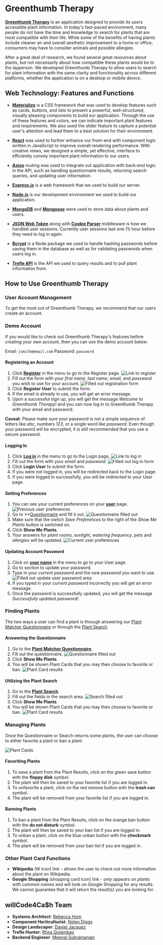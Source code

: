 # Greenthumb Therapy

**[Greenthumb Therapy](https://greenthumb-therapy.herokuapp.com/)** is an application designed to provide its users accessible plant information. In today's fast-paced environment, many people do not have the time and knowledge to search for plants that are most compatible with their life. While some of the benefits of having plants include cleaner air and overall aesthetic improvement to a home or office, consumers may have to consider animals and possible allergies.

After a great deal of research, we found several great resources about plants, but not necessarily about how compatible these plants would be to the layperson. We developed Greenthumb Therapy to allow users to search for plant information with the same clarity and functionality across different platforms, whether the application is on a desktop or mobile device.
  
## Web Technology: Features and Functions

- **[Materialize](https://materializecss.com/)** is a CSS framework that was used to develop features such as cards, buttons, and lists to present a powerful, well-structured, visually pleasing components to build our application. Through the use of these features and colors, we can indicate important plant features and requirements. We also used the slider feature to capture a potential user's attention and lead them to a best solution for their environment.

- **[React](https://reactjs.org/)** was used to further enhance our front-end with component logic written in JavaScript to improve overall rendering performance. With creative views, we designed a simple, yet effective, interface to efficiently convey important plant information to our users.

- **[Axios](https://www.npmjs.com/package/axios)** routing was used to integrate out application with back-end logic in the API, such as handling questionnaire results, returning search queries, and updating user information.

- **[Express.js](https://expressjs.com/)** is a web framework that we used to build our server.

- **[Node.js](https://nodejs.org/)** is our development environment we used to build our application.

- **[MongoDB](https://www.mongodb.com/)** and **[Mongoose](https://mongoosejs.com/)** were used to store data about plants and users.

- **[JSON Web Token](https://www.npmjs.com/package/jsonwebtoken)** along with **[Cookie Parser](https://www.npmjs.com/package/cookie-parser)** middleware is how we handled user sessions. Currently user sessions last one (1) hour before they need to log in again.

- **[Bcrypt](https://www.npmjs.com/package/bcrypt)** is a Node package we used to handle hashing passwords before saving them in the database as well as for validating passwords when users log in.

- **[Trefle API](https://trefle.io/)** is the API we used to query results and to pull plant information from.

## How to Use Greenthumb Therapy

### User Account Management

To get the most out of Greenthumb Therapy, we recommend that our users create an account.

### Demo Account

If you would like to check out Greenthumb Therapy's features before creating your own account, then you can use the demo account below:

Email: `jsmith@email.com`
Password: `password`

#### Registering an Account

1. Click **[Register](https://greenthumb-therapy.herokuapp.com/register)** in the menu to go to the Register page.
![Link to register](/public/images/user-register1.PNG)
2. Fill out the form with your *first name*, *last name*, *email*, and *password* you wish to use for your account.
![Filled out registration form](/public/images/user-register2.PNG)
3. Click **Register User** to submit the form.
4. If the email is already in use, you will get an error message.
5. Upon a successful sign up, you will get the message *Welcome to Greenthumb Therapy!* and you can now log in to Greenthumb Therapy with your email and password.

**Caveat**: Please make sure your password is not a simple sequence of letters like *abc*, numbers *123*, or a single word like *password*. Even though your password will be encrypted, it is still recommended that you use a secure password.

#### Logging In

1. Click **[Log in](https://greenthumb-therapy.herokuapp.com/login)** in the menu to go to the Login page.
![Link to log in](/public/images/user-login1.PNG)
2. Fill out the form with your *email* and *password*.
![Filled out log in form](/public/images/user-login2.PNG)
3. Click **Login User** to submit the form.
4. If you were not logged in, you will be redirected back to the Login page.
5. If you were logged in successfully, you will be redirected to your User page.

#### Setting Preferences

1. You can see your current preferences on your **[user](https://greenthumb-therapy.herokuapp.com/user)** page.
![Previous user preferences](/public/images/user-preferences1.PNG)
2. Go to **[Questionnaire](https://greenthumb-therapy.herokuapp.com/questionnaire) and fill it out.
![Questionnaire filled out](/public/images/user-preferences2.PNG)
3. Make sure that the switch *Save Preferences* to the right of the *Show Me Plants* button is switched on.
4. Click **Show Me Plants**.
5. Your answers for *plant rooms*, *sunlight*, *watering frequency*, *pets* and *allergies* will be updated.
![Current user preferences](/public/images/user-preferences3.PNG)

#### Updating Account Password

1. Click on **[your name](https://greenthumb-therapy.herokuapp.com/user)** in the menu to go to your User page.
2. Go to section to update your password.
3. Type in your *current password* and the *new password* you want to use.
![Filled out update user password area](/public/images/user-password1.PNG)
4. If you typed in your *current password* incorrectly you will get an error message.
5. Once the password is successfully updated, you will get the message *Successfully updated password!*.

### Finding Plants

The two ways a user can find a plant is through answering our [Plant Matcher Questionnaire](https://greenthumb-therapy.herokuapp.com/questionnaire) or through the [Plant Search](https://greenthumb-therapy.herokuapp.com/search).

#### Answering the Questionnaire

1. Go to the **[Plant Matcher Questionnaire](https://greenthumb-therapy.herokuapp.com/questionnaire)**.
2. Fill out the questionnaire.
![Questionnaire filled out](/public/images/user-preferences2.PNG)
3. Click **Show Me Plants**.
4. You will be shown Plant Cards that you may then choose to favorite or ban.
![Plant Card results](/public/images/find-questionnaire1.PNG)

#### Utilizing the Plant Search

1. Go to the **[Plant Search](https://greenthumb-therapy.herokuapp.com/search)**.
2. Fill out the fields in the search area.
![Search filled out](/public/images/find-search1.PNG)
3. Click **Show Me Plants**.
4. You will be shown Plant Cards that you may then choose to favorite or ban.
![Plant Card results](/public/images/find-search2.PNG)

### Managing Plants

Once the Questionnaire or Search returns some plants, the user can choose to either favorite a plant or ban a plant.

![Plant Cards](/public/images/plant1.PNG)

#### Favoriting Plants

1. To save a plant from the Plant Results, click on the green save button with the **floppy disk** symbol.
2. The plant will then be saved to your favorite list if you are logged in.
3. To unfavorite a plant, click on the red remove button with the **trash can** symbol.
4. The plant will be removed from your favorite list if you are logged in.

#### Banning Plants

1. To ban a plant from the Plant Results, click on the orange ban button with the **do not disturb** symbol.
2. The plant will then be saved to your ban list if you are logged in.
3. To unban a plant, click on the blue unban button with the **checkmark** symbol.
4. The plant will be removed from your ban list if you are logged in.

### Other Plant Card Functions

- **Wikipedia** (W icon) link - allows the user to check out more information about the plant on Wikipedia.
- **Google Shopping** (shopping card icon) link - *only appears on plants with common names* and will look on Google Shopping for any results. We cannot guarantee that it will return the result(s) you are looking for.

## willCode4Ca$h Team

- **Systems Architect**: [Rebecca Hom](https://github.com/homr0)
- **Component Horticulturist**: [Nolen Diggs](https://github.com/DiggsNG)
- **Design Landscaper**: [Daniel Jacquez](https://github.com/jacquezdaniel)
- **Trefle Hunter**: [Rhea Quiambao](https://github.com/delquiam)
- **Backend Engineer**: [Meenal Subramanian](https://github.com/meenalal)